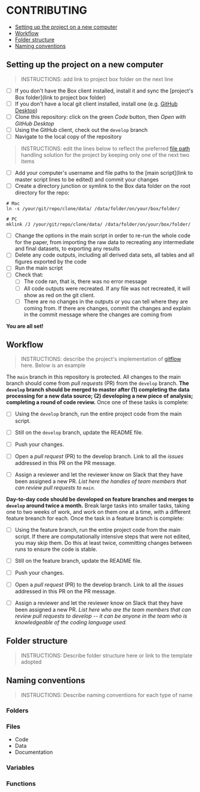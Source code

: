# CONTRIBUTING

- [Setting up the project on a new computer](https://github.com/DevInnovationLab/dil-template-repo/edit/contributing/CONTRIBUTING.md#setting-up-the-project-on-a-new-computer)
- [Workflow](https://github.com/DevInnovationLab/dil-template-repo/edit/contributing/CONTRIBUTING.md#workflow)
- [Folder structure](https://github.com/DevInnovationLab/dil-template-repo/edit/contributing/CONTRIBUTING.md#folder-structure)
- [Naming conventions](https://github.com/DevInnovationLab/dil-template-repo/edit/contributing/CONTRIBUTING.md#naming-conventions)

## Setting up the project on a new computer

> INSTRUCTIONS: add link to project box folder on the next line
- [ ] If you don't have the Box client installed, install it and sync the [project's Box folder](link to project box folder)
- [ ] If you don't have a local git client installed, install one (e.g. [GitHub Desktop](https://desktop.github.com/))
- [ ] Clone this repository: click on the green *Code* button, then *Open with GitHub Desktop* 
- [ ] Using the GitHub client, check out the `develop` branch
- [ ] Navigate to the local copy of the repository 
> INSTRUCTIONS: edit the lines below to reflect the preferred [file path](https://dimewiki.worldbank.org/File_path) handling solution for the project by keeping only one of the next two items
- [ ] Add your computer's username and file paths to the [main script](link to master script lines to be edited) and commit your changes
- [ ] Create a directory junction or symlink to the Box data folder on the root directory for the repo:
```
# Mac
ln -s /your/git/repo/clone/data/ /data/folder/on/your/box/folder/

# PC
mklink /J /your/git/repo/clone/data/ /data/folder/on/your/box/folder/
```
- [ ] Change the options in the main script in order to re-run the whole code for the paper, from importing the raw data to recreating any intermediate and final datasets, to exporting any results
- [ ] Delete any code outputs, including all derived data sets, all tables and all figures exported by the code
- [ ] Run the main script
- [ ] Check that:
  - [ ] The code ran, that is, there was no error message
  - [ ] All code outputs were recreated. If any file was not recreated, it will show as red on the git client.
  - [ ] There are no changes in the outputs or you can tell where they are coming from. If there are changes, commit the changes and explain in the commit message where the changes are coming from

**You are all set!**

## Workflow

> INSTRUCTIONS: describe the project's implementation of [gitflow](https://www.atlassian.com/git/tutorials/comparing-workflows/gitflow-workflow) here. Below is an example

The `main` branch in this repository is protected. All changes to the main branch should come from *pull requests* (PR) from the `develop` branch. **The `develop` branch should be merged to master after (1) completing the data processing for a new data source; (2) developing a new piece of analysis; completing a round of code review.** Once one of these tasks is complete:
 - [ ] Using the `develop` branch, run the entire project code from the main script.
 - [ ] Still on the `develop` branch, update the README file.
 - [ ] Push your changes.
 - [ ] Open a *pull request* (PR) to the develop branch. Link to all the *issues* addressed in this PR on the PR message.
 - [ ] Assign a reviewer and let the reviewer know on Slack that they have been assigned a new PR. *List here the handles of team members that can review pull requests to `main`.*


**Day-to-day code should be developed on feature branches and merges to `develop` around twice a month.** Break large tasks into smaller tasks, taking one to two weeks of work, and work on them one at a time, with a different feature breanch for each. Once the task in a feature branch is complete:
 - [ ] Using the feature branch, run the entire project code from the main script. If there are computationally intensive steps that were not edited, you may skip them. Do this at least twice, committing changes between runs to ensure the code is stable.
 - [ ] Still on the feature branch, update the README file.
 - [ ] Push your changes.
 - [ ] Open a *pull request* (PR) to the develop branch. Link to all the *issues* addressed in this PR on the PR message.
 - [ ] Assign a reviewer and let the reviewer know on Slack that they have been assigned a new PR. *List here who are the team members that can review pull requests to develop -- it can be anyone in the team who is knowledgeable of the coding language used.*


 
## Folder structure

> INSTRUCTIONS: Describe folder structure here or link to the template adopted

## Naming conventions

> INSTRUCTIONS: Describe naming conventions for each type of name

### Folders

### Files

- Code
- Data
- Documentation

### Variables

### Functions
